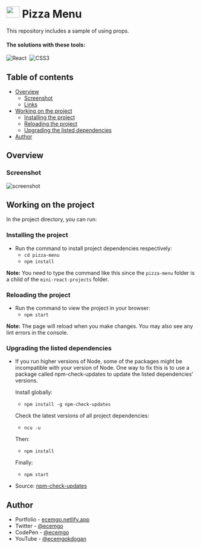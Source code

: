 # <img src="https://github.com/ecemgo/mini-react-projects/assets/13468728/284828d5-6265-4b8f-8e6b-bd32a40550f2" title="mini react projects" alt="mini react projects" width="35" height="30"/> Pizza Menu

This repository includes a sample of using props.

#### The solutions with these tools:

![React](https://img.shields.io/badge/-React-%23404d59?style=for-the-badge&logo=react)&nbsp;
![CSS3](https://img.shields.io/badge/-CSS3-1572B6?style=for-the-badge&logo=css3)&nbsp;

<!--
![TailwindCSS](https://img.shields.io/badge/-Tailwind_CSS-38B2AC?style=for-the-badge&logo=tailwind-css&logoColor=white)&nbsp;
![React](https://img.shields.io/badge/-React-%23404d59?style=for-the-badge&logo=react)&nbsp;
![Sass](https://img.shields.io/badge/-Sass-CC6699?style=for-the-badge&logo=sass&logoColor=white)&nbsp;
-->


## Table of contents

- [Overview](#overview)
  - [Screenshot](#screenshot)
  - [Links](#links)
- [Working on the project](#working-on-the-project)
  - [Installing the project](#installing-the-project)
  - [Reloading the project](#reloading-the-project)
  - [Upgrading the listed dependencies](#upgrading-the-listed-dependencies)
- [Author](#author)

## Overview

### Screenshot

![screenshot](https://github.com/ecemgo/mini-react-projects/assets/13468728/fe5e62fd-4f65-4888-8534-a1bf7a649e64)

<!--
### Links
-->

## Working on the project

In the project directory, you can run:

### Installing the project

- Run the command to install project dependencies respectively:
  - `cd pizza-menu`
  - `npm install`

**Note:** You need to type the command like this since the `pizza-menu` folder is a child of the `mini-react-projects` folder.

### Reloading the project

- Run the command to view the project in your browser:
  - `npm start`

**Note:** The page will reload when you make changes. You may also see any lint errors in the console.

### Upgrading the listed dependencies

- If you run higher versions of Node, some of the packages might be incompatible with your version of Node. One way to fix this is to use a package called npm-check-updates to update the listed dependencies' versions.
  
  Install globally:
  - `npm install -g npm-check-updates`
 
  Check the latest versions of all project dependencies:
  - `ncu -u`

  Then:
  - `npm install`
 
  Finally:
  - `npm start`

- Source: [npm-check-updates](https://www.npmjs.com/package/npm-check-updates)

## Author

- Portfolio - [ecemgo.netlify.app](https://ecemgo.netlify.app/)
- Twitter - [@ecemgo](https://twitter.com/ecemgo)
- CodePen - [@ecemgo](https://codepen.io/ecemgo)
- YouTube - [@ecemgokdogan](https://www.youtube.com/channel/UCktkPv17cw27PaFGcnZa_aQ)
